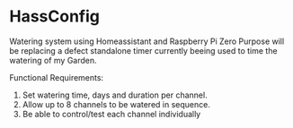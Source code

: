 # HassConfig
Watering system using Homeassistant and Raspberry Pi Zero
Purpose will be replacing a defect standalone timer currently beeing used to time the watering of my Garden.


Functional Requirements:
  1. Set watering time, days and duration per channel.
  2. Allow up to 8 channels to be watered in sequence.
  3. Be able to control/test each channel individually
